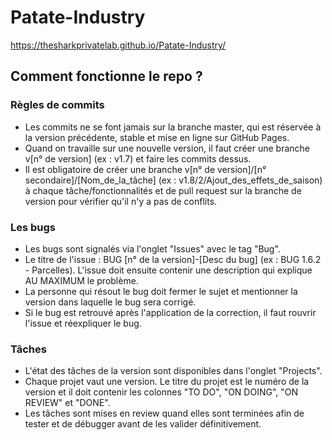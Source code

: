 # Patate-Industry

https://thesharkprivatelab.github.io/Patate-Industry/

## Comment fonctionne le repo ?

### Règles de commits

- Les commits ne se font jamais sur la branche master, qui est réservée à la version précédente, stable et mise en ligne sur GitHub Pages.
- Quand on travaille sur une nouvelle version, il faut créer une branche v[n° de version] (ex : v1.7) et faire les commits dessus.
- Il est obligatoire de créer une branche v[n° de version]/[n° secondaire]/[Nom_de_la_tâche] (ex : v1.8/2/Ajout_des_effets_de_saison) à chaque tâche/fonctionnalités et de pull request sur la branche de version pour vérifier qu'il n'y a pas de conflits.

### Les bugs

- Les bugs sont signalés via l'onglet "Issues" avec le tag "Bug".
- Le titre de l'issue : BUG [n° de la version]-[Desc du bug] (ex : BUG 1.6.2 - Parcelles). L'issue doit ensuite contenir une description qui explique AU MAXIMUM le problème.
- La personne qui résout le bug doit fermer le sujet et mentionner la version dans laquelle le bug sera corrigé.
- Si le bug est retrouvé après l'application de la correction, il faut rouvrir l'issue et réexpliquer le bug.

### Tâches
 
 - L'état des tâches de la version sont disponibles dans l'onglet "Projects".
 - Chaque projet vaut une version. Le titre du projet est le numéro de la version et il doit contenir les colonnes "TO DO", "ON DOING", "ON REVIEW" et "DONE".
 - Les tâches sont mises en review quand elles sont terminées afin de tester et de débugger avant de les valider définitivement.
